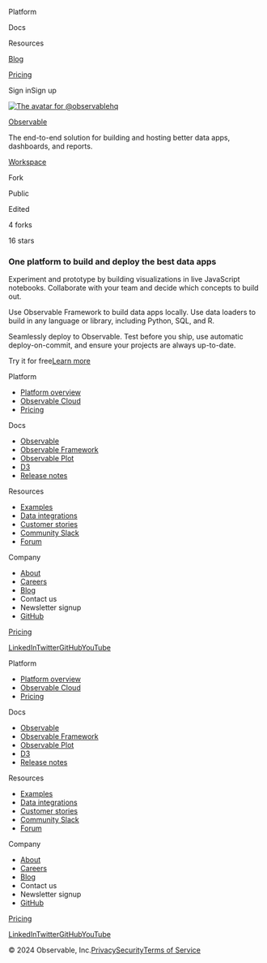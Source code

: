 [](https://observablehq.com/)

Platform

Docs

Resources

[Blog](https://observablehq.com/blog)

[Pricing](https://observablehq.com/pricing)

Sign inSign up

[![The avatar for @observablehq](/_next/image?url=https%3A%2F%2Favatars-next.observableusercontent.com%2F5a51c3b908225a581d20577e488e2aba8cbc9541c52982c638638c370c3e5e8e&w=64&q=85 "@observablehq")](https://observablehq.com/@observablehq)

[Observable](https://observablehq.com/@observablehq)

The end-to-end solution for building and hosting better data apps, dashboards, and reports.

[Workspace](https://observablehq.com/)

Fork

Public

Edited

4 forks

16 stars

### One platform to build and deploy the best data apps

Experiment and prototype by building visualizations in live JavaScript notebooks. Collaborate with your team and decide which concepts to build out.

Use Observable Framework to build data apps locally. Use data loaders to build in any language or library, including Python, SQL, and R.

Seamlessly deploy to Observable. Test before you ship, use automatic deploy-on-commit, and ensure your projects are always up-to-date.

Try it for free[Learn more](https://observablehq.com/platform)

[](https://observablehq.com/ "Home")

Platform

* [Platform overview](https://observablehq.com/platform)
* [Observable Cloud](https://observablehq.com/platform/cloud)
* [Pricing](https://observablehq.com/pricing)

Docs

* [Observable](https://observablehq.com/documentation/)
* [Observable Framework](https://observablehq.com/framework/)
* [Observable Plot](https://observablehq.com/plot/)
* [D3](https://d3js.org/)
* [Release notes](https://observablehq.com/release-notes)

Resources

* [Examples](https://observablehq.com/explore)
* [Data integrations](https://observablehq.com/data-integrations)
* [Customer stories](https://observablehq.com/customer-stories)
* [Community Slack](https://observablehq.com/slack/join)
* [Forum](https://talk.observablehq.com/)

Company

* [About](https://observablehq.com/about)
* [Careers](https://observablehq.com/about#jobs)
* [Blog](https://observablehq.com/blog)
* Contact us
* Newsletter signup
* [GitHub](https://github.com/observablehq)

[Pricing](https://observablehq.com/pricing)

[LinkedIn](https://www.linkedin.com/company/observable)[Twitter](https://twitter.com/observablehq)[GitHub](https://github.com/observablehq/)[YouTube](https://www.youtube.com/c/Observablehq)

Platform

* [Platform overview](https://observablehq.com/platform)
* [Observable Cloud](https://observablehq.com/platform/cloud)
* [Pricing](https://observablehq.com/pricing)

Docs

* [Observable](https://observablehq.com/documentation/)
* [Observable Framework](https://observablehq.com/framework/)
* [Observable Plot](https://observablehq.com/plot/)
* [D3](https://d3js.org/)
* [Release notes](https://observablehq.com/release-notes)

Resources

* [Examples](https://observablehq.com/explore)
* [Data integrations](https://observablehq.com/data-integrations)
* [Customer stories](https://observablehq.com/customer-stories)
* [Community Slack](https://observablehq.com/slack/join)
* [Forum](https://talk.observablehq.com/)

Company

* [About](https://observablehq.com/about)
* [Careers](https://observablehq.com/about#jobs)
* [Blog](https://observablehq.com/blog)
* Contact us
* Newsletter signup
* [GitHub](https://github.com/observablehq)

[Pricing](https://observablehq.com/pricing)

[LinkedIn](https://www.linkedin.com/company/observable)[Twitter](https://twitter.com/observablehq)[GitHub](https://github.com/observablehq/)[YouTube](https://www.youtube.com/c/Observablehq)

© 2024 Observable, Inc.[Privacy](https://observablehq.com/privacy-policy)[Security](https://observablehq.com/security)[Terms of Service](https://observablehq.com/terms-of-service)